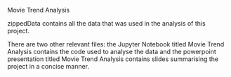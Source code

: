 Movie Trend Analysis

zippedData contains all the data that was used in the analysis of this project.

There are two other relevant files: the Jupyter Notebook titled Movie Trend Analysis contains the code used to analyse the data and the powerpoint presentation titled Movie Trend Analysis contains slides
summarising the project in a concise manner.
